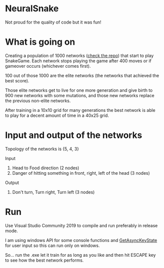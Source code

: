 # NeuralSnake

Not proud for the quality of code but it was fun!

# What is going on

Creating a population of 1000 networks ([check the repo](https://github.com/mrnul/GNeural-Nets/tree/master/src)) that start to play SnakeGame. Each network stops playing the game after 400 moves or if gameover occurs (whichever comes first).

100 out of those 1000 are the elite networks (the networks that achieved the best score).

Those elite networks get to live for one more generation and give birth to 900 new networks with some mutations, and those new networks replace the previous non-elite networks.

After training in a 10x10 grid for many generations the best network is able to play for a decent amount of time in a 40x25 grid.

# Input and output of the networks

Topology of the networks is {5, 4, 3}

Input
1. Head to Food direction (2 nodes)
2. Danger of hitting something in front, right, left of the head (3 nodes)

Output
1. Don't turn, Turn right, Turn left (3 nodes)

# Run

Use Visual Studio Community 2019 to compile and run preferably in release mode.

I am using windows API for some console functions and [GetAsyncKeyState](https://docs.microsoft.com/en-us/windows/win32/api/winuser/nf-winuser-getasynckeystate) for user input so this can run only on windows.

So... run the .exe let it train for as long as you like and then hit ESCAPE key to see how the best network performs.

